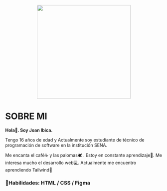 <p align="center"> <img src="/tenor.gif" width="300px"/> </p>

# SOBRE MI

**Hola👋. Soy Joan Ibica.**

Tengo 16 años de edad y Actualmente soy estudiante de técnico de programación de software en la institución SENA.

Me encanta el café☕ y las palomas🕊️ . Estoy en constante aprendizaje📘. Me interesa mucho el desarrollo web💻.
Actualmente me encuentro aprendiendo Tailwind📝


### 🧰**Habilidades:** HTML / CSS / Figma


<!--
**DevJoanhac/DevJoanhac** is a ✨ _special_ ✨ repository because its `README.md` (this file) appears on your GitHub profile.

Here are some ideas to get you started:

- 🔭 I’m currently working on ...
- 🌱 I’m currently learning ...
- 👯 I’m looking to collaborate on ...
- 🤔 I’m looking for help with ...
- 💬 Ask me about ...
- 📫 How to reach me: DevJoanhac
- 😄 Pronouns: Joanhac
- ⚡ Fun fact: ...
-->
